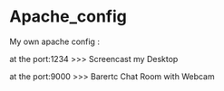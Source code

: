 # Apache_config
My own apache config :

at the port:1234 >>> Screencast my Desktop

at the port:9000 >>> Barertc Chat Room with Webcam 




